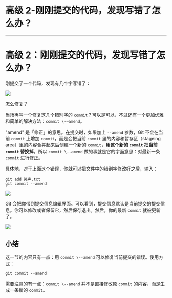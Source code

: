 
# 高级 2-刚刚提交的代码，发现写错了怎么办？
---

# 高级 2：刚刚提交的代码，发现写错了怎么办？

刚提交了一个代码，发现有几个字写错了：

![](https://p1-jj.byteimg.com/tos-cn-i-t2oaga2asx/gold-user-assets/2017/11/21/15fdf01882286d88~tplv-t2oaga2asx-image.image)

怎么修复？

当场再写一个修复这几个错别字的 `commit`？可以是可以，不过还有一个更加优雅和简单的解决方法：`commit \-—amend`。

"amend" 是「修正」的意思。在提交时，如果加上 `--amend` 参数，Git 不会在当前 `commit` 上增加 `commit`，而是会把当前 `commit` 里的内容和暂存区（stageing area）里的内容合并起来后创建一个新的 `commit`，**用这个新的 `commit` 把当前 `commit` 替换掉**。所以 `commit \--amend` 做的事就是它的字面意思：对最新一条 `commit` 进行修正。

具体地，对于上面这个错误，你就可以把文件中的错别字修改好之后，输入：

```
git add 笑声.txt
git commit --amend
```

![](https://p1-jj.byteimg.com/tos-cn-i-t2oaga2asx/gold-user-assets/2017/11/21/15fdf0187ef5dbbb~tplv-t2oaga2asx-image.image)

Git 会把你带到提交信息编辑界面。可以看到，提交信息默认是当前提交的提交信息。你可以修改或者保留它，然后保存退出。然后，你的最新 `commit` 就被更新了。

![](https://p1-jj.byteimg.com/tos-cn-i-t2oaga2asx/gold-user-assets/2017/11/21/15fdf0187f2f4b2d~tplv-t2oaga2asx-image.image)

## 小结

这一节的内容只有一点：用 `commit \--amend` 可以修复当前提交的错误。使用方式：

```
git commit --amend
```

需要注意的有一点：`commit \--amend` 并不是直接修改原 `commit` 的内容，而是生成一条新的 `commit`。
    